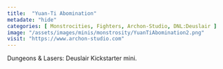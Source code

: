 ```yaml
---
title:  "Yuan-Ti Abomination"
metadate: "hide"
categories: [ Monstrocities, Fighters, Archon-Studio, DNL:Deuslair ]
image: "/assets/images/minis/monstrosity/YuanTiAbomination2.png"
visit: "https://www.archon-studio.com"
---
```

Dungeons & Lasers: Deuslair Kickstarter mini.